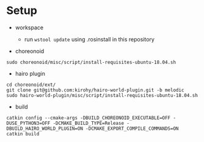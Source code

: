 # Setup

- workspace
    - run `wstool update` using .rosinstall in this repository

- choreonoid
```
sudo choreonoid/misc/script/install-requisites-ubuntu-18.04.sh
```

- hairo plugin
```
cd choreonoid/ext/
git clone git@github.com:kirohy/hairo-world-plugin.git -b melodic
sudo hairo-world-plugin/misc/script/install-requisites-ubuntu-18.04.sh
```

- build
```
catkin config --cmake-args -DBUILD_CHOREONOID_EXECUTABLE=OFF -DUSE_PYTHON3=OFF -DCMAKE_BUILD_TYPE=Release -DBUILD_HAIRO_WORLD_PLUGIN=ON -DCMAKE_EXPORT_COMPILE_COMMANDS=ON
catkin build
```
